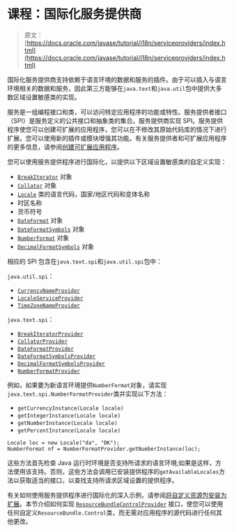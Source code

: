 # 课程：国际化服务提供商

> 原文： [https://docs.oracle.com/javase/tutorial/i18n/serviceproviders/index.html](https://docs.oracle.com/javase/tutorial/i18n/serviceproviders/index.html)

国际化服务提供商支持依赖于语言环境的数据和服务的插件。由于可以插入与语言环境相关的数据和服务，因此第三方能够在`java.text`和`java.util`包中提供大多数区域设置敏感类的实现。

服务是一组编程接口和类，可以访问特定应用程序的功能或特性。服务提供者接口（SPI）是服务定义的公共接口和抽象类的集合。服务提供商实现 SPI。服务提供程序使您可以创建可扩展的应用程序，您可以在不修改其原始代码库的情况下进行扩展。您可以使用新的插件或模块增强其功能。有关服务提供者和可扩展应用程序的更多信息，请参阅[创建可扩展应用程序](../../ext/basics/spi.html)。

您可以使用服务提供程序进行国际化，以提供以下区域设置敏感类的自定义实现：

*   [`BreakIterator`](https://docs.oracle.com/javase/8/docs/api/java/text/BreakIterator.html) 对象
*   [`Collator`](https://docs.oracle.com/javase/8/docs/api/java/text/Collator.html) 对象
*   [`Locale`](https://docs.oracle.com/javase/8/docs/api/java/util/Locale.html) 类的语言代码，国家/地区代码和变体名称
*   时区名称
*   货币符号
*   [`DateFormat`](https://docs.oracle.com/javase/8/docs/api/java/text/DateFormat.html) 对象
*   [`DateFormatSymbols`](https://docs.oracle.com/javase/8/docs/api/java/text/DateFormatSymbols.html) 对象
*   [`NumberFormat`](https://docs.oracle.com/javase/8/docs/api/java/text/NumberFormat.html) 对象
*   [`DecimalFormatSymbols`](https://docs.oracle.com/javase/8/docs/api/java/text/DecimalFormatSymbols.html) 对象

相应的 SPI 包含在`java.text.spi`和`java.util.spi`包中：

`java.util.spi`：


*   [`CurrencyNameProvider`](https://docs.oracle.com/javase/8/docs/api/java/util/spi/CurrencyNameProvider.html)
*   [`LocaleServiceProvider`](https://docs.oracle.com/javase/8/docs/api/java/util/spi/LocaleServiceProvider.html)
*   [`TimeZoneNameProvider`](https://docs.oracle.com/javase/8/docs/api/java/util/spi/TimeZoneNameProvider.html)

`java.text.spi`：

*   [`BreakIteratorProvider`](https://docs.oracle.com/javase/8/docs/api/java/text/spi/BreakIteratorProvider.html)
*   [`CollatorProvider`](https://docs.oracle.com/javase/8/docs/api/java/text/spi/CollatorProvider.html)
*   [`DateFormatProvider`](https://docs.oracle.com/javase/8/docs/api/java/text/spi/DateFormatProvider.html)
*   [`DateFormatSymbolsProvider`](https://docs.oracle.com/javase/8/docs/api/java/text/spi/DateFormatSymbolsProvider.html)
*   [`DecimalFormatSymbolsProvider`](https://docs.oracle.com/javase/8/docs/api/java/text/spi/DecimalFormatSymbolsProvider.html)
*   [`NumberFormatProvider`](https://docs.oracle.com/javase/8/docs/api/java/text/spi/NumberFormatProvider.html)


例如，如果要为新语言环境提供`NumberFormat`对象，请实现`java.text.spi.NumberFormatProvider`类并实现以下方法：

*   `getCurrencyInstance(Locale locale)`
*   `getIntegerInstance(Locale locale)`
*   `getNumberInstance(Locale locale)`
*   `getPercentInstance(Locale locale)`

```
Locale loc = new Locale("da", "DK");
NumberFormat nf = NumberFormatProvider.getNumberInstance(loc);

```

这些方法首先检查 Java 运行时环境是否支持所请求的语言环境;如果是这样，方法使用该支持。否则，这些方法会调用已安装提供程序的`getAvailableLocales`方法以获取适当的接口，以查找支持所请求区域设置的提供程序。

有关如何使用服务提供程序进行国际化的深入示例，请参阅[将自定义资源包安装为扩展](../../i18n/serviceproviders/resourcebundlecontrolprovider.html)。本节介绍如何实现 [`ResourceBundleControlProvider`](https://docs.oracle.com/javase/8/docs/api/java/util/spi/ResourceBundleControlProvider.html) 接口，使您可以使用任何自定义`ResourceBundle.Control`类，而无需对应用程序的源代码进行任何其他更改。